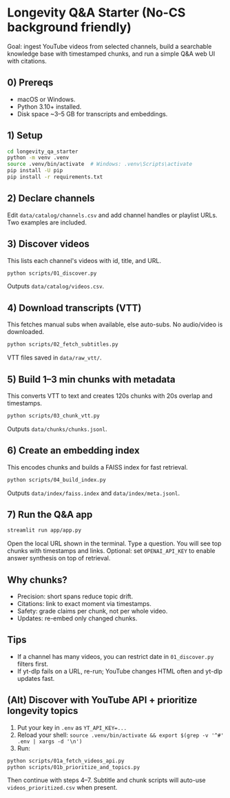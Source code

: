 # Longevity Q&A Starter (No-CS background friendly)

Goal: ingest YouTube videos from selected channels, build a searchable knowledge base with timestamped chunks, and run a simple Q&A web UI with citations.

## 0) Prereqs
- macOS or Windows.
- Python 3.10+ installed.
- Disk space ~3–5 GB for transcripts and embeddings.

## 1) Setup
```bash
cd longevity_qa_starter
python -m venv .venv
source .venv/bin/activate  # Windows: .venv\Scripts\activate
pip install -U pip
pip install -r requirements.txt
```

## 2) Declare channels
Edit `data/catalog/channels.csv` and add channel handles or playlist URLs. Two examples are included.

## 3) Discover videos
This lists each channel's videos with id, title, and URL.
```bash
python scripts/01_discover.py
```
Outputs `data/catalog/videos.csv`.

## 4) Download transcripts (VTT)
This fetches manual subs when available, else auto-subs. No audio/video is downloaded.
```bash
python scripts/02_fetch_subtitles.py
```
VTT files saved in `data/raw_vtt/`.

## 5) Build 1–3 min chunks with metadata
This converts VTT to text and creates 120s chunks with 20s overlap and timestamps.
```bash
python scripts/03_chunk_vtt.py
```
Outputs `data/chunks/chunks.jsonl`.

## 6) Create an embedding index
This encodes chunks and builds a FAISS index for fast retrieval.
```bash
python scripts/04_build_index.py
```
Outputs `data/index/faiss.index` and `data/index/meta.jsonl`.

## 7) Run the Q&A app
```bash
streamlit run app/app.py
```
Open the local URL shown in the terminal. Type a question. You will see top chunks with timestamps and links. Optional: set `OPENAI_API_KEY` to enable answer synthesis on top of retrieval.

## Why chunks?
- Precision: short spans reduce topic drift.
- Citations: link to exact moment via timestamps.
- Safety: grade claims per chunk, not per whole video.
- Updates: re-embed only changed chunks.

## Tips
- If a channel has many videos, you can restrict date in `01_discover.py` filters first.
- If yt-dlp fails on a URL, re-run; YouTube changes HTML often and yt-dlp updates fast.


## (Alt) Discover with YouTube API + prioritize longevity topics
1) Put your key in `.env` as `YT_API_KEY=...`
2) Reload your shell: `source .venv/bin/activate && export $(grep -v '^#' .env | xargs -d '\n')`
3) Run:
```bash
python scripts/01a_fetch_videos_api.py
python scripts/01b_prioritize_and_topics.py
```
Then continue with steps 4–7. Subtitle and chunk scripts will auto-use `videos_prioritized.csv` when present.

